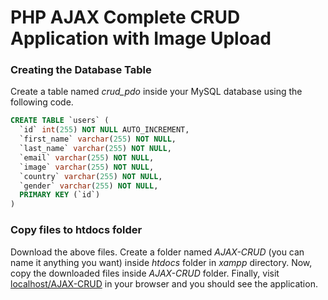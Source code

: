 # PHP AJAX Complete CRUD Application with Image Upload

### ****Creating the Database Table****

Create a table named *crud_pdo* inside your MySQL database using the following code.

```sql
CREATE TABLE `users` (
  `id` int(255) NOT NULL AUTO_INCREMENT,
  `first_name` varchar(255) NOT NULL,
  `last_name` varchar(255) NOT NULL,
  `email` varchar(255) NOT NULL,
  `image` varchar(255) NOT NULL,
  `country` varchar(255) NOT NULL,
  `gender` varchar(255) NOT NULL,
  PRIMARY KEY (`id`)
)
```

### ****Copy files to htdocs folder****

Download the above files. Create a folder named *AJAX-CRUD* (you can name it anything you want) inside *htdocs* folder in *xampp* directory. Now, copy the downloaded files inside *AJAX-CRUD* folder. Finally, visit [localhost/AJAX-CRUD](http://localhost/AJAX-CRUD) in your browser and you should see the application.
